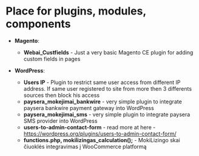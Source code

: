 # Place for plugins, modules, components

- **Magento**:
  - **Webai_Custfields** - Just a very basic Magento CE plugin for adding custom fields in pages


- **WordPress**:
  - **Users IP** - Plugin to restrict same user access from different IP address. If same user registered to site from more then 3 differents sources then block his access
  - **paysera_mokejimai_bankwire** - very simple plugin to integrate paysera bankwire payment gateway into WordPress
  - **paysera_mokejimai_sms** - very simple plugin to integrate paysera SMS provider into WordPress
  - **users-to-admin-contact-form** - read more at here - https://wordpress.org/plugins/users-to-admin-contact-form/
  - **functions.php, mokilizingas_calculation();** - MokiLizingo skai čiuoklės integravimas į WooCommerce platformą
